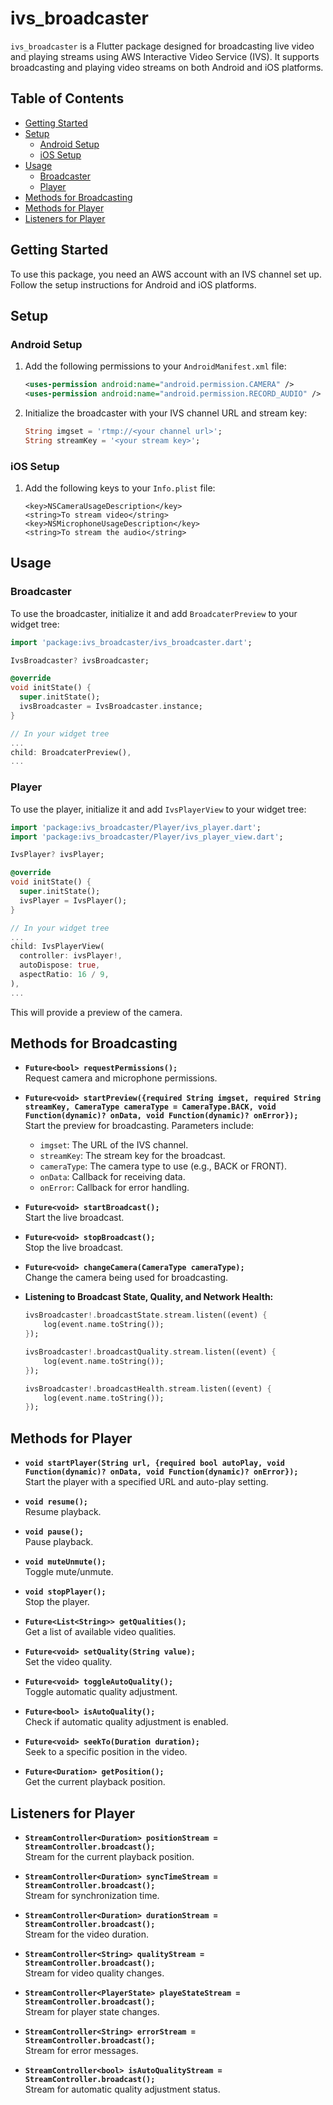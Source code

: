 # ivs_broadcaster

`ivs_broadcaster` is a Flutter package designed for broadcasting live video and playing streams using AWS Interactive Video Service (IVS). It supports broadcasting and playing video streams on both Android and iOS platforms.

## Table of Contents

- [Getting Started](#getting-started)
- [Setup](#setup)
  - [Android Setup](#android-setup)
  - [iOS Setup](#ios-setup)
- [Usage](#usage)
  - [Broadcaster](#broadcaster)
  - [Player](#player)
- [Methods for Broadcasting](#methods-for-broadcasting)
- [Methods for Player](#methods-for-player)
- [Listeners for Player](#listeners-for-player)

## Getting Started

To use this package, you need an AWS account with an IVS channel set up. Follow the setup instructions for Android and iOS platforms.

## Setup

### Android Setup

1. Add the following permissions to your `AndroidManifest.xml` file:

    ```xml
    <uses-permission android:name="android.permission.CAMERA" />
    <uses-permission android:name="android.permission.RECORD_AUDIO" />
    ```

2. Initialize the broadcaster with your IVS channel URL and stream key:

    ```dart
    String imgset = 'rtmp://<your channel url>';
    String streamKey = '<your stream key>';
    ```

### iOS Setup

1. Add the following keys to your `Info.plist` file:

    ```plist
    <key>NSCameraUsageDescription</key>
    <string>To stream video</string>
    <key>NSMicrophoneUsageDescription</key>
    <string>To stream the audio</string>
    ```

## Usage

### Broadcaster

To use the broadcaster, initialize it and add `BroadcaterPreview` to your widget tree:

```dart
import 'package:ivs_broadcaster/ivs_broadcaster.dart';

IvsBroadcaster? ivsBroadcaster;

@override
void initState() {
  super.initState();
  ivsBroadcaster = IvsBroadcaster.instance;
}

// In your widget tree
...
child: BroadcaterPreview(),
...
```


### Player

To use the player, initialize it and add `IvsPlayerView` to your widget tree:

```dart
import 'package:ivs_broadcaster/Player/ivs_player.dart';
import 'package:ivs_broadcaster/Player/ivs_player_view.dart';

IvsPlayer? ivsPlayer;

@override
void initState() {
  super.initState();
  ivsPlayer = IvsPlayer();
}

// In your widget tree
...
child: IvsPlayerView(
  controller: ivsPlayer!,
  autoDispose: true,
  aspectRatio: 16 / 9,
),
...
```


This will provide a preview of the camera.

## Methods for Broadcasting

- **`Future<bool> requestPermissions();`**  
  Request camera and microphone permissions.

- **`Future<void> startPreview({required String imgset, required String streamKey, CameraType cameraType = CameraType.BACK, void Function(dynamic)? onData, void Function(dynamic)? onError});`**  
  Start the preview for broadcasting. Parameters include:
  - `imgset`: The URL of the IVS channel.
  - `streamKey`: The stream key for the broadcast.
  - `cameraType`: The camera type to use (e.g., BACK or FRONT).
  - `onData`: Callback for receiving data.
  - `onError`: Callback for error handling.

- **`Future<void> startBroadcast();`**  
  Start the live broadcast.

- **`Future<void> stopBroadcast();`**  
  Stop the live broadcast.

- **`Future<void> changeCamera(CameraType cameraType);`**  
  Change the camera being used for broadcasting.

- **Listening to Broadcast State, Quality, and Network Health:**

    ```dart
    ivsBroadcaster!.broadcastState.stream.listen((event) {
        log(event.name.toString());
    });

    ivsBroadcaster!.broadcastQuality.stream.listen((event) {
        log(event.name.toString());
    });

    ivsBroadcaster!.broadcastHealth.stream.listen((event) {
        log(event.name.toString());
    });
    ```

## Methods for Player

- **`void startPlayer(String url, {required bool autoPlay, void Function(dynamic)? onData, void Function(dynamic)? onError});`**  
  Start the player with a specified URL and auto-play setting.

- **`void resume();`**  
  Resume playback.

- **`void pause();`**  
  Pause playback.

- **`void muteUnmute();`**  
  Toggle mute/unmute.

- **`void stopPlayer();`**  
  Stop the player.

- **`Future<List<String>> getQualities();`**  
  Get a list of available video qualities.

- **`Future<void> setQuality(String value);`**  
  Set the video quality.

- **`Future<void> toggleAutoQuality();`**  
  Toggle automatic quality adjustment.

- **`Future<bool> isAutoQuality();`**  
  Check if automatic quality adjustment is enabled.

- **`Future<void> seekTo(Duration duration);`**  
  Seek to a specific position in the video.

- **`Future<Duration> getPosition();`**  
  Get the current playback position.

## Listeners for Player

- **`StreamController<Duration> positionStream = StreamController.broadcast();`**  
  Stream for the current playback position.

- **`StreamController<Duration> syncTimeStream = StreamController.broadcast();`**  
  Stream for synchronization time.

- **`StreamController<Duration> durationStream = StreamController.broadcast();`**  
  Stream for the video duration.

- **`StreamController<String> qualityStream = StreamController.broadcast();`**  
  Stream for video quality changes.

- **`StreamController<PlayerState> playeStateStream = StreamController.broadcast();`**  
  Stream for player state changes.

- **`StreamController<String> errorStream = StreamController.broadcast();`**  
  Stream for error messages.

- **`StreamController<bool> isAutoQualityStream = StreamController.broadcast();`**  
  Stream for automatic quality adjustment status.